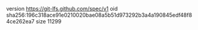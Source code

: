version https://git-lfs.github.com/spec/v1
oid sha256:196c318ace91e0210020bae08a5b51d973292b3a4a190845edf48f84ce262ea7
size 11299

